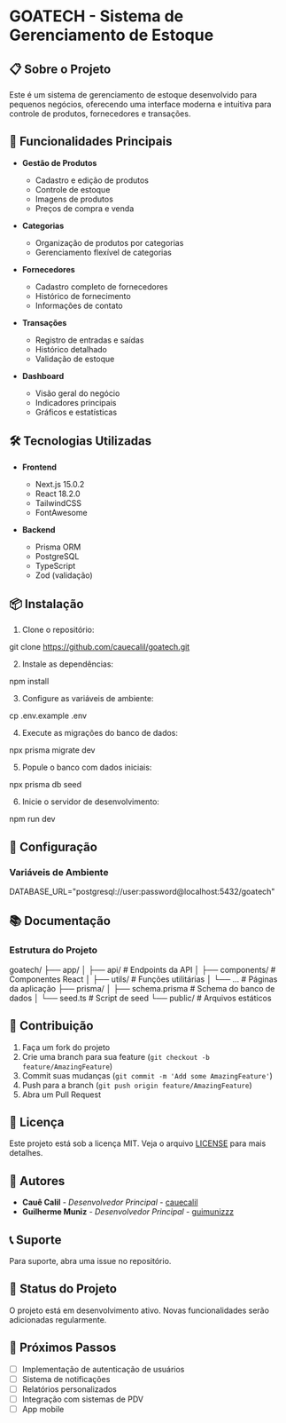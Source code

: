 # GOATECH - Sistema de Gerenciamento de Estoque

## 📋 Sobre o Projeto

Este é um sistema de gerenciamento de estoque desenvolvido para pequenos negócios, oferecendo uma interface moderna e intuitiva para controle de produtos, fornecedores e transações.

## 🚀 Funcionalidades Principais

- **Gestão de Produtos**
  - Cadastro e edição de produtos
  - Controle de estoque
  - Imagens de produtos
  - Preços de compra e venda

- **Categorias**
  - Organização de produtos por categorias
  - Gerenciamento flexível de categorias

- **Fornecedores**
  - Cadastro completo de fornecedores
  - Histórico de fornecimento
  - Informações de contato

- **Transações**
  - Registro de entradas e saídas
  - Histórico detalhado
  - Validação de estoque

- **Dashboard**
  - Visão geral do negócio
  - Indicadores principais
  - Gráficos e estatísticas

## 🛠️ Tecnologias Utilizadas

- **Frontend**
  - Next.js 15.0.2
  - React 18.2.0
  - TailwindCSS
  - FontAwesome

- **Backend**
  - Prisma ORM
  - PostgreSQL
  - TypeScript
  - Zod (validação)

## 📦 Instalação

1. Clone o repositório:

git clone https://github.com/cauecalil/goatech.git

2. Instale as dependências:

npm install

3. Configure as variáveis de ambiente:

cp .env.example .env

4. Execute as migrações do banco de dados:

npx prisma migrate dev

5. Popule o banco com dados iniciais:

npx prisma db seed

6. Inicie o servidor de desenvolvimento:

npm run dev

## 🔧 Configuração

### Variáveis de Ambiente
DATABASE_URL="postgresql://user:password@localhost:5432/goatech"

## 📚 Documentação

### Estrutura do Projeto
goatech/
├── app/
│ ├── api/ # Endpoints da API
│ ├── components/ # Componentes React
│ ├── utils/ # Funções utilitárias
│ └── ... # Páginas da aplicação
├── prisma/
│ ├── schema.prisma # Schema do banco de dados
│ └── seed.ts # Script de seed
└── public/ # Arquivos estáticos

## 🤝 Contribuição

1. Faça um fork do projeto
2. Crie uma branch para sua feature (`git checkout -b feature/AmazingFeature`)
3. Commit suas mudanças (`git commit -m 'Add some AmazingFeature'`)
4. Push para a branch (`git push origin feature/AmazingFeature`)
5. Abra um Pull Request

## 📄 Licença

Este projeto está sob a licença MIT. Veja o arquivo [LICENSE](LICENSE) para mais detalhes.

## 👥 Autores

* **Cauê Calil** - *Desenvolvedor Principal* - [cauecalil](https://github.com/cauecalil)
* **Guilherme Muniz** - *Desenvolvedor Principal* - [guimunizzz](https://github.com/guimunizzz)

## 📞 Suporte

Para suporte, abra uma issue no repositório.

## 🎯 Status do Projeto

O projeto está em desenvolvimento ativo. Novas funcionalidades serão adicionadas regularmente.

## 🔮 Próximos Passos

- [ ] Implementação de autenticação de usuários
- [ ] Sistema de notificações
- [ ] Relatórios personalizados
- [ ] Integração com sistemas de PDV
- [ ] App mobile